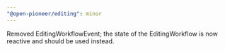 ```yaml
---
"@open-pioneer/editing": minor
---
```


Removed EditingWorkflowEvent; the state of the EditingWorkflow is now reactive and should be used instead.
